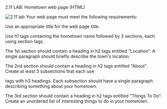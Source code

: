 2.11 LAB: Hometown web page (HTML)

<img src="https://static-resources.zybooks.com/static/zyLab/hometown_screenshot.png" alt="2.11 lab">
Your web page must meet the following requirements:

Use an appropriate title for the web page title.

Use h1 tags containing the hometown name followed by 3 sections, each using section tags.

The 1st section should contain a heading in h2 tags entitled "Location". A single paragraph should briefly describe the town's location.

The 2nd section should contain a heading in h2 tags entitled "About". Create at least 3 subsections that each use <section> tags with h3 headings. Each subsection should have a single paragraph describing something about your hometown.

The 3rd section should contain a heading in h2 tags entitled "Things To Do". Create an unordered list of interesting things to do in your hometown.
